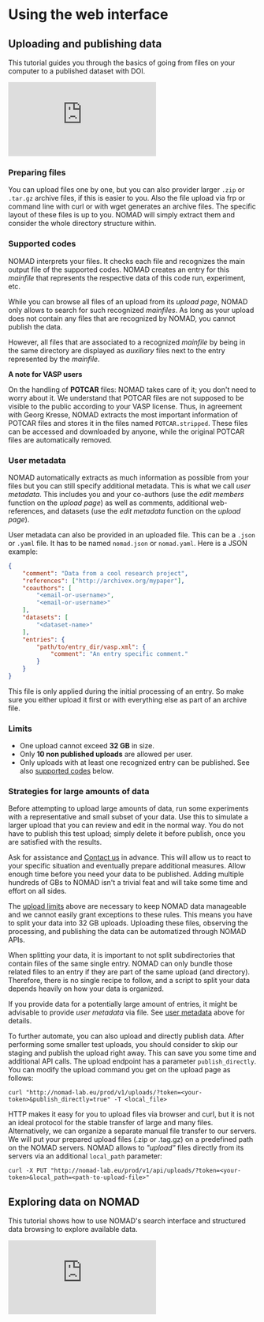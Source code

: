 # Using the web interface

## Uploading and publishing data

This tutorial guides you through the basics of going from files on your computer
to a published dataset with DOI.

<div class="youtube">
<iframe src="https://www.youtube.com/embed/3rVvfYoUbO0" title="YouTube video player" frameborder="0" allow="accelerometer; autoplay; clipboard-write; encrypted-media; gyroscope; picture-in-picture" allowfullscreen></iframe>
</div>


### Preparing files

You can upload files one by one, but you can also provider larger `.zip` or `.tar.gz`
archive files, if this is easier to you. Also the file upload via frp or command line with
curl or with wget generates an archive files. The specific layout of these files is up to you.
NOMAD will simply extract them and consider the whole directory structure within.


### Supported codes

NOMAD interprets your files. It checks each file and recognizes the main output file of the
supported codes. NOMAD creates an entry for this *mainfile* that represents the respective
data of this code run, experiment, etc.

While you can browse all files of an upload from its *upload page*, NOMAD only
allows to search for such recognized *mainfiles*. As long as your upload does not contain any
files that are recognized by NOMAD, you cannot publish the data.

However, all files that are associated to a recognized *mainfile* by being in the
same directory are displayed as *auxiliary* files next to the entry represented
by the *mainfile*.

**A note for VASP users**

On the handling of **POTCAR** files: NOMAD takes care of it; you don't
need to worry about it. We understand that POTCAR files are not supposed to be visible to
the public according to your VASP license. Thus, in agreement with Georg Kresse, NOMAD extracts
the most important information of POTCAR files and stores it in the files named
`POTCAR.stripped`. These files can be accessed and downloaded by anyone, while the original
POTCAR files are automatically removed.


### User metadata

NOMAD automatically extracts as much information as possible from your files but you
can still specify additional metadata. This is what we call *user metadata*. This includes
you and your co-authors (use the *edit members* function on the *upload page*) as well
as comments, additional web-references, and datasets (use the *edit metadata* function on
the *upload page*).

User metadata can also be provided in an uploaded file. This can be a `.json` or
`.yaml` file. It has to be named `nomad.json` or `nomad.yaml`. Here is a JSON example:

```json
{
    "comment": "Data from a cool research project",
    "references": ["http://archivex.org/mypaper"],
    "coauthors": [
        "<email-or-username>",
        "<email-or-username>"
    ],
    "datasets": [
        "<dataset-name>"
    ],
    "entries": {
        "path/to/entry_dir/vasp.xml": {
            "comment": "An entry specific comment."
        }
    }
}
```

This file is only applied during the initial processing of an entry. So make sure you either
upload it first or with everything else as part of an archive file.


### Limits

- One upload cannot exceed **32 GB** in size.
- Only **10 non published uploads** are allowed per user.
- Only uploads with at least one recognized entry can be published. See also [supported codes](#supported-codes) below.


### Strategies for large amounts of data

Before attempting to upload large amounts of data, run some experiments with a representative
and small subset of your data. Use this to simulate a larger upload that you can review and edit
in the normal way. You do not have to publish this test upload; simply delete it before publish,
once you are satisfied with the results.

Ask for assistance and [Contact us](https://nomad-lab.eu/about/support) in advance. This will
allow us to react to your specific situation and eventually prepare additional measures.
Allow enough time before you need your data to be published. Adding multiple hundreds of
GBs to NOMAD isn't a trivial feat and will take some time and effort on all sides.

The [upload limits](#limits) above are necessary to keep NOMAD data manageable and we cannot easily
grant exceptions to these rules. This means you have to split your data into 32 GB uploads.
Uploading these files, observing the processing, and publishing the data can be automatized through NOMAD APIs.

When splitting your data, it is important to not split subdirectories that contain files of the same single entry. NOMAD can only bundle those related files to an entry if
they are part of the same upload (and directory). Therefore, there is no single recipe to
follow, and a script to split your data depends heavily on how your data is organized.

If you provide data for a potentially large amount of entries, it might be advisable
to provide *user metadata* via file. See [user metadata](#user-metadata) above for details.

To further automate, you can also upload and directly publish data. After performing some
smaller test uploads, you should consider to skip our staging and publish the upload
right away. This can save you some time and additional API calls. The upload endpoint
has a parameter `publish_directly`. You can modify the upload command you get on the upload page as follows:

```
curl "http://nomad-lab.eu/prod/v1/uploads/?token=<your-token>&publish_directly=true" -T <local_file>
```

HTTP makes it easy for you to upload files via browser and curl, but it is not an
ideal protocol for the stable transfer of large and many files. Alternatively, we can organize
a separate manual file transfer to our servers. We will put your prepared upload
files (.zip or .tag.gz) on a predefined path on the NOMAD servers. NOMAD allows to *"upload"*
files directly from its servers via an additional `local_path` parameter:

```
curl -X PUT "http://nomad-lab.eu/prod/v1/api/uploads/?token=<your-token>&local_path=<path-to-upload-file>"
```

## Exploring data on NOMAD

This tutorial shows how to use NOMAD's search interface and structured data browsing to explore available data.

<div class="youtube">
<iframe src="https://www.youtube.com/embed/38S2U-TIvxE" title="YouTube video player" frameborder="0" allow="accelerometer; autoplay; clipboard-write; encrypted-media; gyroscope; picture-in-picture" allowfullscreen></iframe>
</div>
